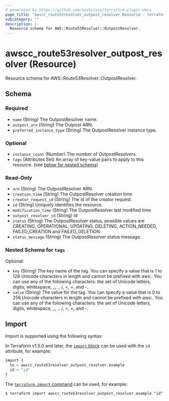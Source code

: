 ```yaml
---
# generated by https://github.com/hashicorp/terraform-plugin-docs
page_title: "awscc_route53resolver_outpost_resolver Resource - terraform-provider-awscc"
subcategory: ""
description: |-
  Resource schema for AWS::Route53Resolver::OutpostResolver.
---
```


# awscc_route53resolver_outpost_resolver (Resource)

Resource schema for AWS::Route53Resolver::OutpostResolver.



<!-- schema generated by tfplugindocs -->
## Schema

### Required

- `name` (String) The OutpostResolver name.
- `outpost_arn` (String) The Outpost ARN.
- `preferred_instance_type` (String) The OutpostResolver instance type.

### Optional

- `instance_count` (Number) The number of OutpostResolvers.
- `tags` (Attributes Set) An array of key-value pairs to apply to this resource. (see [below for nested schema](#nestedatt--tags))

### Read-Only

- `arn` (String) The OutpostResolver ARN.
- `creation_time` (String) The OutpostResolver creation time
- `creator_request_id` (String) The id of the creator request.
- `id` (String) Uniquely identifies the resource.
- `modification_time` (String) The OutpostResolver last modified time
- `outpost_resolver_id` (String) Id
- `status` (String) The OutpostResolver status, possible values are CREATING, OPERATIONAL, UPDATING, DELETING, ACTION_NEEDED, FAILED_CREATION and FAILED_DELETION.
- `status_message` (String) The OutpostResolver status message.

<a id="nestedatt--tags"></a>
### Nested Schema for `tags`

Optional:

- `key` (String) The key name of the tag. You can specify a value that is 1 to 128 Unicode characters in length and cannot be prefixed with aws:. You can use any of the following characters: the set of Unicode letters, digits, whitespace, _, ., /, =, +, and -.
- `value` (String) The value for the tag. You can specify a value that is 0 to 256 Unicode characters in length and cannot be prefixed with aws:. You can use any of the following characters: the set of Unicode letters, digits, whitespace, _, ., /, =, +, and -.

## Import

Import is supported using the following syntax:

In Terraform v1.5.0 and later, the [`import` block](https://developer.hashicorp.com/terraform/language/import) can be used with the `id` attribute, for example:

```terraform
import {
  to = awscc_route53resolver_outpost_resolver.example
  id = "id"
}
```

The [`terraform import` command](https://developer.hashicorp.com/terraform/cli/commands/import) can be used, for example:

```shell
$ terraform import awscc_route53resolver_outpost_resolver.example "id"
```
